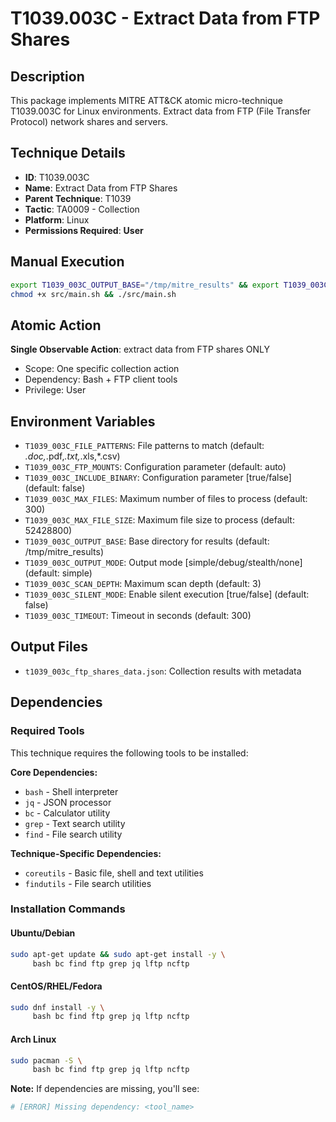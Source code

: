 # T1039.003C - Extract Data from FTP Shares

## Description
This package implements MITRE ATT&CK atomic micro-technique T1039.003C for Linux environments. Extract data from FTP (File Transfer Protocol) network shares and servers.

## Technique Details
- **ID**: T1039.003C
- **Name**: Extract Data from FTP Shares
- **Parent Technique**: T1039
- **Tactic**: TA0009 - Collection
- **Platform**: Linux
- **Permissions Required**: **User**

## Manual Execution
```bash
export T1039_003C_OUTPUT_BASE="/tmp/mitre_results" && export T1039_003C_SILENT_MODE=false
chmod +x src/main.sh && ./src/main.sh
```

## Atomic Action
**Single Observable Action**: extract data from FTP shares ONLY
- Scope: One specific collection action
- Dependency: Bash + FTP client tools
- Privilege: User

## Environment Variables
- `T1039_003C_FILE_PATTERNS`: File patterns to match (default: *.doc,*.pdf,*.txt,*.xls,*.csv)
- `T1039_003C_FTP_MOUNTS`: Configuration parameter (default: auto)
- `T1039_003C_INCLUDE_BINARY`: Configuration parameter [true/false] (default: false)
- `T1039_003C_MAX_FILES`: Maximum number of files to process (default: 300)
- `T1039_003C_MAX_FILE_SIZE`: Maximum file size to process (default: 52428800)
- `T1039_003C_OUTPUT_BASE`: Base directory for results (default: /tmp/mitre_results)
- `T1039_003C_OUTPUT_MODE`: Output mode [simple/debug/stealth/none] (default: simple)
- `T1039_003C_SCAN_DEPTH`: Maximum scan depth (default: 3)
- `T1039_003C_SILENT_MODE`: Enable silent execution [true/false] (default: false)
- `T1039_003C_TIMEOUT`: Timeout in seconds (default: 300)

## Output Files
- `t1039_003c_ftp_shares_data.json`: Collection results with metadata

## Dependencies

### Required Tools
This technique requires the following tools to be installed:

**Core Dependencies:**
- `bash` - Shell interpreter
- `jq` - JSON processor  
- `bc` - Calculator utility
- `grep` - Text search utility
- `find` - File search utility

**Technique-Specific Dependencies:**
- `coreutils` - Basic file, shell and text utilities
- `findutils` - File search utilities

### Installation Commands

#### Ubuntu/Debian
```bash
sudo apt-get update && sudo apt-get install -y \
     bash bc find ftp grep jq lftp ncftp
```

#### CentOS/RHEL/Fedora  
```bash
sudo dnf install -y \
     bash bc find ftp grep jq lftp ncftp
```

#### Arch Linux
```bash
sudo pacman -S \
     bash bc find ftp grep jq lftp ncftp
```

**Note:** If dependencies are missing, you'll see:
```bash
# [ERROR] Missing dependency: <tool_name>
```

